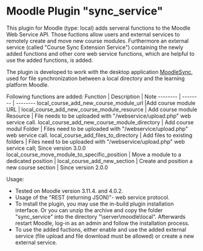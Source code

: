 # Moodle Plugin "sync_service"
This plugin for Moodle (type: local) adds serveral functions to the Moodle Web Service API.
Those fuctions allow users and external services to remotely create and move new course modules.
Furthermore an external service (called "Course Sync Extension Service") containing the newly added functions and other core web service functions, which are helpful to use the added functions, is added.

The plugin is developed to work with the desktop application [MoodleSync](https://github.com/MoodleSync/sync-app), used for file synchronization between a local directory and the learning platform Moodle.

Following functions are added:
Function | Description | Note
-------- | -------- | --------
local_course_add_new_course_module_url |Add course module URL |
local_course_add_new_course_module_resource | Add course module Resource | File needs to be uploaded with "/webservice/upload.php" web service call.
local_course_add_new_course_module_directory | Add course modul Folder | Files need to be uploaded with "/webservice/upload.php" web service call.
local_course_add_files_to_directory | Add files to existing folders | Files need to be uploaded with "/webservice/upload.php" web service call; Since version 3.0.0
local_course_move_module_to_specific_position | Move a module to a dedicated position |
local_course_add_new_section | Create and position a new course section | Since version 2.0.0

Usage:  
* Tested on Moodle version 3.11.4. and 4.0.2. 
* Usage of the "REST (returning JSON)"- web service protocol.
* To install the plugin, you may use the in-build plugin installation interface. Or you can unzip the archive and copy the folder "sync_service" into the directory "\server\moodle\local". Afterwards restart Moodle, log-in as an admin and follow the installation process.
* To use the added fuctions, either enable and use the added external service (file upload and file download must be allowed) or create a new external service.
